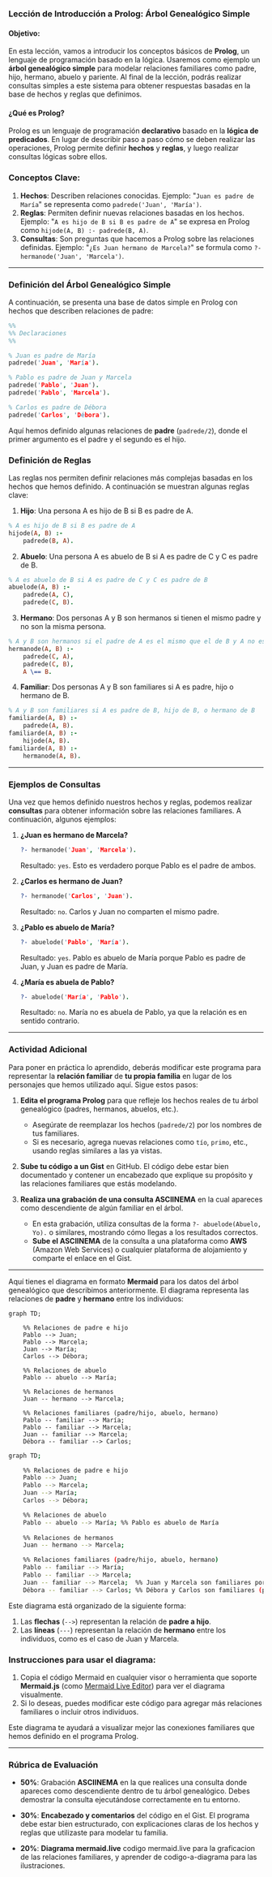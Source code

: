 ### Lección de Introducción a Prolog: Árbol Genealógico Simple

#### Objetivo:
En esta lección, vamos a introducir los conceptos básicos de **Prolog**, un lenguaje de programación basado en la lógica. Usaremos como ejemplo un **árbol genealógico simple** para modelar relaciones familiares como padre, hijo, hermano, abuelo y pariente. Al final de la lección, podrás realizar consultas simples a este sistema para obtener respuestas basadas en la base de hechos y reglas que definimos.

#### ¿Qué es Prolog?

Prolog es un lenguaje de programación **declarativo** basado en la **lógica de predicados**. En lugar de describir paso a paso cómo se deben realizar las operaciones, Prolog permite definir **hechos** y **reglas**, y luego realizar consultas lógicas sobre ellos.

### Conceptos Clave:

1. **Hechos**: Describen relaciones conocidas. Ejemplo: "`Juan es padre de María`" se representa como `padrede('Juan', 'María')`.
2. **Reglas**: Permiten definir nuevas relaciones basadas en los hechos. Ejemplo: "`A es hijo de B si B es padre de A`" se expresa en Prolog como `hijode(A, B) :- padrede(B, A)`.
3. **Consultas**: Son preguntas que hacemos a Prolog sobre las relaciones definidas. Ejemplo: "`¿Es Juan hermano de Marcela?`" se formula como `?- hermanode('Juan', 'Marcela')`.

---

### Definición del Árbol Genealógico Simple

A continuación, se presenta una base de datos simple en Prolog con hechos que describen relaciones de padre:

```prolog
%%
%% Declaraciones
%%

% Juan es padre de María
padrede('Juan', 'María'). 

% Pablo es padre de Juan y Marcela
padrede('Pablo', 'Juan').  
padrede('Pablo', 'Marcela').  

% Carlos es padre de Débora
padrede('Carlos', 'Débora').
```

Aquí hemos definido algunas relaciones de **padre** (`padrede/2`), donde el primer argumento es el padre y el segundo es el hijo.

### Definición de Reglas

Las reglas nos permiten definir relaciones más complejas basadas en los hechos que hemos definido. A continuación se muestran algunas reglas clave:

1. **Hijo**: Una persona A es hijo de B si B es padre de A.

```prolog
% A es hijo de B si B es padre de A
hijode(A, B) :- 
    padrede(B, A).
```

2. **Abuelo**: Una persona A es abuelo de B si A es padre de C y C es padre de B.

```prolog
% A es abuelo de B si A es padre de C y C es padre de B
abuelode(A, B) :- 
    padrede(A, C), 
    padrede(C, B).
```

3. **Hermano**: Dos personas A y B son hermanos si tienen el mismo padre y no son la misma persona.

```prolog
% A y B son hermanos si el padre de A es el mismo que el de B y A no es B
hermanode(A, B) :- 
    padrede(C, A), 
    padrede(C, B), 
    A \== B.
```

4. **Familiar**: Dos personas A y B son familiares si A es padre, hijo o hermano de B.

```prolog
% A y B son familiares si A es padre de B, hijo de B, o hermano de B
familiarde(A, B) :- 
    padrede(A, B).
familiarde(A, B) :- 
    hijode(A, B).
familiarde(A, B) :- 
    hermanode(A, B).
```

---

### Ejemplos de Consultas

Una vez que hemos definido nuestros hechos y reglas, podemos realizar **consultas** para obtener información sobre las relaciones familiares. A continuación, algunos ejemplos:

1. **¿Juan es hermano de Marcela?**
   ```prolog
   ?- hermanode('Juan', 'Marcela').
   ```
   Resultado: `yes`. Esto es verdadero porque Pablo es el padre de ambos.

2. **¿Carlos es hermano de Juan?**
   ```prolog
   ?- hermanode('Carlos', 'Juan').
   ```
   Resultado: `no`. Carlos y Juan no comparten el mismo padre.

3. **¿Pablo es abuelo de María?**
   ```prolog
   ?- abuelode('Pablo', 'María').
   ```
   Resultado: `yes`. Pablo es abuelo de María porque Pablo es padre de Juan, y Juan es padre de María.

4. **¿María es abuela de Pablo?**
   ```prolog
   ?- abuelode('María', 'Pablo').
   ```
   Resultado: `no`. María no es abuela de Pablo, ya que la relación es en sentido contrario.

---

### Actividad Adicional

Para poner en práctica lo aprendido, deberás modificar este programa para representar la **relación familiar** de **tu propia familia** en lugar de los personajes que hemos utilizado aquí. Sigue estos pasos:

1. **Edita el programa Prolog** para que refleje los hechos reales de tu árbol genealógico (padres, hermanos, abuelos, etc.).
   
   - Asegúrate de reemplazar los hechos (`padrede/2`) por los nombres de tus familiares.
   - Si es necesario, agrega nuevas relaciones como `tío`, `primo`, etc., usando reglas similares a las ya vistas.

2. **Sube tu código a un Gist** en GitHub. El código debe estar bien documentado y contener un encabezado que explique su propósito y las relaciones familiares que estás modelando.

3. **Realiza una grabación de una consulta ASCIINEMA** en la cual apareces como descendiente de algún familiar en el árbol. 

   - En esta grabación, utiliza consultas de la forma `?- abuelode(Abuelo, Yo).` o similares, mostrando cómo llegas a los resultados correctos.
   - **Sube el ASCIINEMA** de la consulta a una plataforma como **AWS** (Amazon Web Services) o cualquier plataforma de alojamiento y comparte el enlace en el Gist.

---

Aquí tienes el diagrama en formato **Mermaid** para los datos del árbol genealógico que describimos anteriormente. El diagrama representa las relaciones de **padre** y **hermano** entre los individuos:

```mermaid
graph TD;

    %% Relaciones de padre e hijo
    Pablo --> Juan;
    Pablo --> Marcela;
    Juan --> María;
    Carlos --> Débora;

    %% Relaciones de abuelo
    Pablo -- abuelo --> María; 
    
    %% Relaciones de hermanos
    Juan -- hermano --> Marcela;

    %% Relaciones familiares (padre/hijo, abuelo, hermano)
    Pablo -- familiar --> María;
    Pablo -- familiar --> Marcela;
    Juan -- familiar --> Marcela;  
    Débora -- familiar --> Carlos; 

```

```bash
graph TD;

    %% Relaciones de padre e hijo
    Pablo --> Juan;
    Pablo --> Marcela;
    Juan --> María;
    Carlos --> Débora;

    %% Relaciones de abuelo
    Pablo -- abuelo --> María; %% Pablo es abuelo de María
    
    %% Relaciones de hermanos
    Juan -- hermano --> Marcela;

    %% Relaciones familiares (padre/hijo, abuelo, hermano)
    Pablo -- familiar --> María;
    Pablo -- familiar --> Marcela;
    Juan -- familiar --> Marcela;  %% Juan y Marcela son familiares porque son hermanos
    Débora -- familiar --> Carlos; %% Débora y Carlos son familiares (padre-hija)

```
Este diagrama está organizado de la siguiente forma:

1. Las **flechas** (`-->`) representan la relación de **padre a hijo**.
2. Las **líneas** (`---`) representan la relación de **hermano** entre los individuos, como es el caso de Juan y Marcela.

### Instrucciones para usar el diagrama:
1. Copia el código Mermaid en cualquier visor o herramienta que soporte **Mermaid.js** (como [Mermaid Live Editor](https://mermaid-js.github.io/mermaid-live-editor/)) para ver el diagrama visualmente.
2. Si lo deseas, puedes modificar este código para agregar más relaciones familiares o incluir otros individuos.

Este diagrama te ayudará a visualizar mejor las conexiones familiares que hemos definido en el programa Prolog.

----

### Rúbrica de Evaluación

- **50%**: Grabación **ASCIINEMA** en la que realices una consulta donde apareces como descendiente dentro de tu árbol genealógico. Debes demostrar la consulta ejecutándose correctamente en tu entorno.
  
- **30%**: **Encabezado y comentarios** del código en el Gist. El programa debe estar bien estructurado, con explicaciones claras de los hechos y reglas que utilizaste para modelar tu familia.

- **20%**: **Diagrama mermaid.live** codigo mermaid.live para la graficacion de las relaciones familiares, y aprender de codigo-a-diagrama para las ilustraciones.
